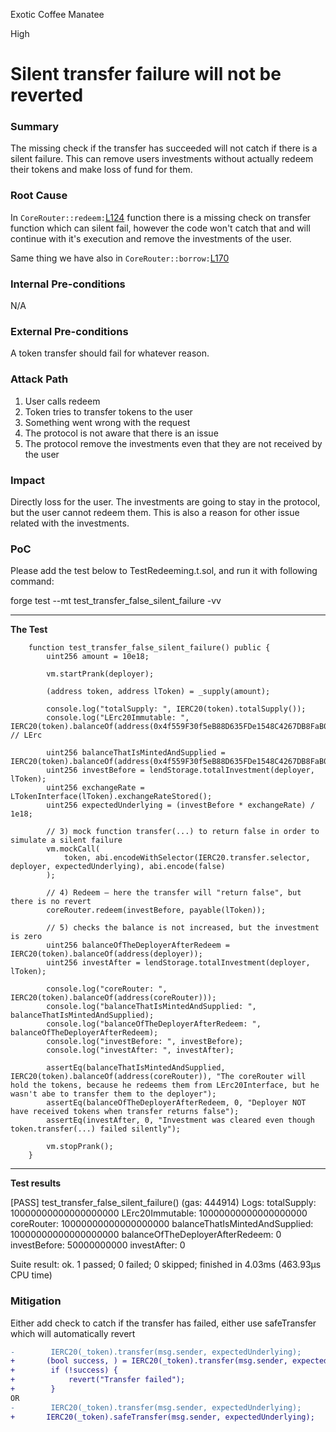 Exotic Coffee Manatee

High

# Silent transfer failure will not be reverted

### Summary

The missing check if the transfer has succeeded will not catch if there is a silent failure. This can remove users investments without actually redeem their tokens and make loss of fund for them.

### Root Cause

In `CoreRouter::redeem:`[L124](https://github.com/sherlock-audit/2025-05-lend-audit-contest/blob/main/Lend-V2/src/LayerZero/CoreRouter.sol#L124) function there is a missing check on transfer function which can silent fail, however the code won't catch that and will continue with it's execution and remove the investments of the user.

Same thing we have also in `CoreRouter::borrow:`[L170](https://github.com/sherlock-audit/2025-05-lend-audit-contest/blob/main/Lend-V2/src/LayerZero/CoreRouter.sol#L170C54-L171C1)

### Internal Pre-conditions

N/A

### External Pre-conditions

A token transfer should fail for whatever reason.

### Attack Path

1. User calls redeem
2. Token tries to transfer tokens to the user
3. Something went wrong with the request
4. The protocol is not aware that there is an issue
5. The protocol remove the investments even that they are not received by the user

### Impact

Directly loss for the user. The investments are going to stay in the protocol, but the user cannot redeem them. This is also a reason for other issue related with the investments.

### PoC

Please add the test below to TestRedeeming.t.sol, and run it with following command:

forge test --mt test_transfer_false_silent_failure -vv

---

**The Test**
```solidity
    function test_transfer_false_silent_failure() public {
        uint256 amount = 10e18;

        vm.startPrank(deployer);

        (address token, address lToken) = _supply(amount);

        console.log("totalSupply: ", IERC20(token).totalSupply());
        console.log("LErc20Immutable: ", IERC20(token).balanceOf(address(0x4f559F30f5eB88D635FDe1548C4267DB8FaB0351))); // LErc

        uint256 balanceThatIsMintedAndSupplied = IERC20(token).balanceOf(address(0x4f559F30f5eB88D635FDe1548C4267DB8FaB0351));
        uint256 investBefore = lendStorage.totalInvestment(deployer, lToken);
        uint256 exchangeRate = LTokenInterface(lToken).exchangeRateStored();
        uint256 expectedUnderlying = (investBefore * exchangeRate) / 1e18;

        // 3) mock function transfer(...) to return false in order to simulate a silent failure
        vm.mockCall(
            token, abi.encodeWithSelector(IERC20.transfer.selector, deployer, expectedUnderlying), abi.encode(false)
        );

        // 4) Redeem — here the transfer will "return false", but there is no revert
        coreRouter.redeem(investBefore, payable(lToken));

        // 5) checks the balance is not increased, but the investment is zero
        uint256 balanceOfTheDeployerAfterRedeem = IERC20(token).balanceOf(address(deployer));
        uint256 investAfter = lendStorage.totalInvestment(deployer, lToken);
        
        console.log("coreRouter: ",  IERC20(token).balanceOf(address(coreRouter)));
        console.log("balanceThatIsMintedAndSupplied: ", balanceThatIsMintedAndSupplied);
        console.log("balanceOfTheDeployerAfterRedeem: ", balanceOfTheDeployerAfterRedeem);
        console.log("investBefore: ", investBefore);
        console.log("investAfter: ", investAfter);

        assertEq(balanceThatIsMintedAndSupplied, IERC20(token).balanceOf(address(coreRouter)), "The coreRouter will hold the tokens, because he redeems them from LErc20Interface, but he wasn't abe to transfer them to the deployer");
        assertEq(balanceOfTheDeployerAfterRedeem, 0, "Deployer NOT have received tokens when transfer returns false");
        assertEq(investAfter, 0, "Investment was cleared even though token.transfer(...) failed silently");

        vm.stopPrank();
    }
```
---

**Test results**

[PASS] test_transfer_false_silent_failure() (gas: 444914)
Logs:
  totalSupply:  10000000000000000000
  LErc20Immutable:  10000000000000000000
  coreRouter:  10000000000000000000
  balanceThatIsMintedAndSupplied:  10000000000000000000
  balanceOfTheDeployerAfterRedeem:  0
  investBefore:  50000000000
  investAfter:  0

Suite result: ok. 1 passed; 0 failed; 0 skipped; finished in 4.03ms (463.93µs CPU time)

### Mitigation

Either add check to catch if the transfer has failed, either use safeTransfer which will automatically revert

```diff
-        IERC20(_token).transfer(msg.sender, expectedUnderlying);
+       (bool success, ) = IERC20(_token).transfer(msg.sender, expectedUnderlying);
+        if (!success) {
+            revert("Transfer failed");            
+        }
OR
-        IERC20(_token).transfer(msg.sender, expectedUnderlying);
+       IERC20(_token).safeTransfer(msg.sender, expectedUnderlying);

```